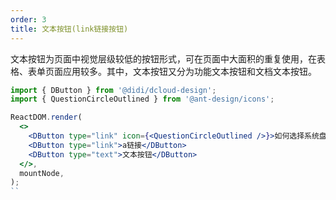 ```yaml
---
order: 3
title: 文本按钮(link链接按钮)
---
```



文本按钮为页面中视觉层级较低的按钮形式，可在页面中大面积的重复使用，在表格、表单页面应用较多。其中，文本按钮又分为功能文本按钮和文档文本按钮。

```jsx
import { DButton } from '@didi/dcloud-design';
import { QuestionCircleOutlined } from '@ant-design/icons';

ReactDOM.render(
  <>
    <DButton type="link" icon={<QuestionCircleOutlined />}>如何选择系统盘</DButton>
    <DButton type="link">a链接</DButton>
    <DButton type="text">文本按钮</DButton>
  </>,
  mountNode,
);
``
